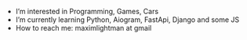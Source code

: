  - I’m interested in Programming, Games, Cars 
 - I’m currently learning Python, Aiogram, FastApi, Django and some JS
 - How to reach me: maximlightman at gmail

<!---
ilightman/ilightman is a ✨ special ✨ repository because its `README.md` (this file) appears on your GitHub profile.
You can click the Preview link to take a look at your changes.
--->

